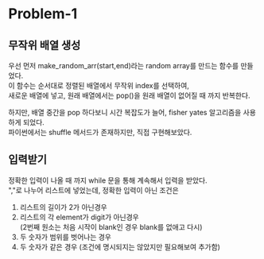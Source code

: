# Problem-1

## 무작위 배열 생성
우선 먼저 make_random_arr(start,end)라는 random array를 만드는 함수를 만들었다.  
이 함수는 순서대로 정렬된 배열에서 무작위 index를 선택하여,  
새로운 배열에 넣고, 원래 배열에서는 pop()을 원래 배열이 없어질 때 까지 반복한다.  

하지만, 배열 중간을 pop 하다보니 시간 복잡도가 늘어, fisher yates 알고리즘을 사용하게 되었다.  
파이썬에서는 shuffle 메서드가 존재하지만, 직접 구현해보았다.

## 입력받기
정확한 입력이 나올 때 까지 while 문을 통해 계속해서 입력을 받았다.  
","로 나누어 리스트에 넣었는데, 정확한 입력이 아닌 조건은
1. 리스트의 길이가 2가 아닌경우
2. 리스트의 각 element가 digit가 아닌경우  
(2번째 원소는 처음 시작이 blank인 경우 blank를 없애고 다시)
3. 두 숫자가 범위를 벗어나는 경우
4. 두 숫자가 같은 경우 (조건에 명시되지는 않았지만 필요해보여 추가함)
